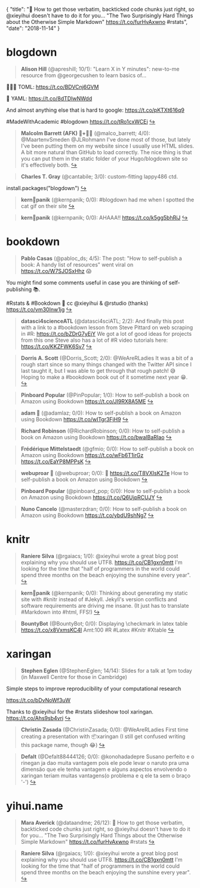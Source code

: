 {
  "title": "😬 How to get those verbatim, backticked code chunks just right, so @xieyihui doesn't have to do it for you… \"The Two Surprisingly Hard Things about the Otherwise Simple Markdown\" https://t.co/furHvAxwno #rstats",
  "date": "2018-11-14"
}

# blogdown

> **Alison Hill** (@apreshill; 10/1): "Learn X in Y minutes": new-to-me resource from @georgecushen to learn basics of...
>
👨🏻‍💼 TOML: https://t.co/BDVCnj6GVM
>
🍠 YAML: https://t.co/8dTDIwNWdd
>
And almost anything else that is hard to google: https://t.co/pKTXt616q9
>
#MadeWithAcademic #blogdown https://t.co/tRo1cxWCEi  [&#8618;](https://twitter.com/xieyihui/status/1062445378530816000)

<!-- -->


> **Malcolm Barrett (AFK) 🦃+👨‍🎤** (@malco_barrett; 4/0): @MaartenvSmeden @JLRohmann I've done most of those, but lately I've been putting them on my website since I usually use HTML slides. A bit more natural than GitHub to load correctly. The nice thing is that you can put them in the static folder of your Hugo/blogdown site so it's effectively both.  [&#8618;](https://twitter.com/xieyihui/status/1062332643461611520)

<!-- -->


> **Charles T. Gray** (@cantabile; 3/0): custom-fitting lappy486 ctd.
>
install.packages("blogdown")  [&#8618;](https://twitter.com/xieyihui/status/1062226112837648386)

<!-- -->


> **kern🐾panik** (@kernpanik; 0/0): #blogdown had me when I spotted the cat gif on their site  [&#8618;](https://twitter.com/xieyihui/status/1062384036507738112)

<!-- -->


> **kern🐾panik** (@kernpanik; 0/0): AHAAA!!
https://t.co/k5gg5bhRiJ  [&#8618;](https://twitter.com/xieyihui/status/1062383563486695427)

<!-- -->


# bookdown

> **Pablo Casas** (@pabloc_ds; 4/5): The post: "How to self-publish a book: A handy list of resources" went viral on https://t.co/W7SJOSxHhz 😱
>
You might find some comments useful in case you are thinking of self-publishing 📚.
>
#Rstats &amp; #Bookdown 🚀
cc @xieyihui &amp; @rstudio (thanks) https://t.co/vm30Inw1jg  [&#8618;](https://twitter.com/xieyihui/status/1062354397076865029)

<!-- -->


> **datasci4scienceATL** (@datasci4sciATL; 2/2): And finally this post with a link to a #bookdown lesson from Steve Pittard on web scraping in #R:
https://t.co/bZDrG7yEjY
We got a lot of good ideas for projects from this one
Steve also has a lot of #R video tutorials here: https://t.co/KKZFWK6Sv7  [&#8618;](https://twitter.com/xieyihui/status/1062425896899043330)

<!-- -->


> **Dorris A. Scott** (@Dorris_Scott; 2/0): @WeAreRLadies It was a bit of a rough start since so many things changed with the Twitter API since I last taught it, but I was able to get through that rough patch! 😅 Hoping to make a #bookdown book out of it sometime next year 😁.  [&#8618;](https://twitter.com/xieyihui/status/1062341851389280258)

<!-- -->


> **Pinboard Popular** (@PinPopular; 1/0): How to self-publish a book on Amazon using Bookdown https://t.co/JI9RX8A5ME  [&#8618;](https://twitter.com/xieyihui/status/1062249724139397120)

<!-- -->


> **adam 🚀** (@adamlaz; 0/0): How to self-publish a book on Amazon using Bookdown https://t.co/wITgr3FjH9  [&#8618;](https://twitter.com/xieyihui/status/1062377298232594432)

<!-- -->


> **Richard Robinson** (@RichardRobinson; 0/0): How to self-publish a book on Amazon using Bookdown https://t.co/bwaIBaRIao  [&#8618;](https://twitter.com/xieyihui/status/1062339812705886208)

<!-- -->


> **Frédérique Mittelstaedt** (@gfmio; 0/0): How to self-publish a book on Amazon using Bookdown https://t.co/wFb6T1irGz https://t.co/EaYP8MPPsK  [&#8618;](https://twitter.com/xieyihui/status/1062327155970007040)

<!-- -->


> **webuproar 🤖** (@webuproar; 0/0): 📢 https://t.co/T8VXIsK2Te How to self-publish a book on Amazon using Bookdown  [&#8618;](https://twitter.com/xieyihui/status/1062253602016763904)

<!-- -->


> **Pinboard Popular** (@pinboard_pop; 0/0): How to self-publish a book on Amazon using Bookdown https://t.co/Q6UjpRCUJY  [&#8618;](https://twitter.com/xieyihui/status/1062238641932636160)

<!-- -->


> **Nuno Cancelo** (@masterzdran; 0/0): How to self-publish a book on Amazon using Bookdown https://t.co/ybdU9shNg7  [&#8618;](https://twitter.com/xieyihui/status/1062225300228960256)

<!-- -->


# knitr

> **Raniere Silva** (@rgaiacs; 1/0): @xieyihui wrote a great blog post explaining why you should use UTF8. https://t.co/CB1gxn0mtt I'm looking for the time that "half of programmers in the world could spend three months on the beach enjoying the sunshine every year".  [&#8618;](https://twitter.com/xieyihui/status/1062309872564363264)

<!-- -->


> **kern🐾panik** (@kernpanik; 0/0): Thinking about generating my static site with #knitr instead of #Jekyll. Jekyll's version conflicts and software requirements are driving me insane. (It just has to translate #Markdown into #html, FFS!)  [&#8618;](https://twitter.com/xieyihui/status/1062379805289693184)

<!-- -->


> **BountyBot** (@BountyBot; 0/0): Displaying \checkmark in latex table https://t.co/x8VxmsKC4I Amt:100 #R #Latex #Knitr #Xtable  [&#8618;](https://twitter.com/xieyihui/status/1062283945818099713)

<!-- -->


# xaringan

> **Stephen Eglen** (@StephenEglen; 14/14): Slides for a talk at 1pm today (in Maxwell Centre for those in Cambridge)
>
Simple steps to improve reproducibility of your computational research
>
https://t.co/bDvNoWf3uW
>
Thanks to @xieyihui for the #rstats slideshow tool xaringan. https://t.co/Ahs9sb4vri  [&#8618;](https://twitter.com/xieyihui/status/1062311423940943872)

<!-- -->


> **Christin Zasada** (@ChristinZasada; 0/0): @WeAreRLadies First time creating a presentation with 📦xaringan (I still get confused writing this package name, though 😂)  [&#8618;](https://twitter.com/xieyihui/status/1062487618313744386)

<!-- -->


> **Defalt** (@Defalt88444126; 0/0): @konohadadepre Susano perfeito e o rinegan ja dao muita vantagem pois ele pode levar o naruto pra uma dimensão que ele tenha vantagem e alguns aspectos envolvendo o xaringan teriam muitas vantagens(o problema e q ele ta sem o braço '-')  [&#8618;](https://twitter.com/xieyihui/status/1062272085949603841)

<!-- -->


# yihui.name

> **Mara Averick** (@dataandme; 26/12): 😬 How to get those verbatim, backticked code chunks just right, so @xieyihui doesn't have to do it for you…
"The Two Surprisingly Hard Things about the Otherwise Simple Markdown"
https://t.co/furHvAxwno #rstats  [&#8618;](https://twitter.com/xieyihui/status/1062431406368940032)

<!-- -->


> **Raniere Silva** (@rgaiacs; 1/0): @xieyihui wrote a great blog post explaining why you should use UTF8. https://t.co/CB1gxn0mtt I'm looking for the time that "half of programmers in the world could spend three months on the beach enjoying the sunshine every year".  [&#8618;](https://twitter.com/xieyihui/status/1062309872564363264)

<!-- -->


